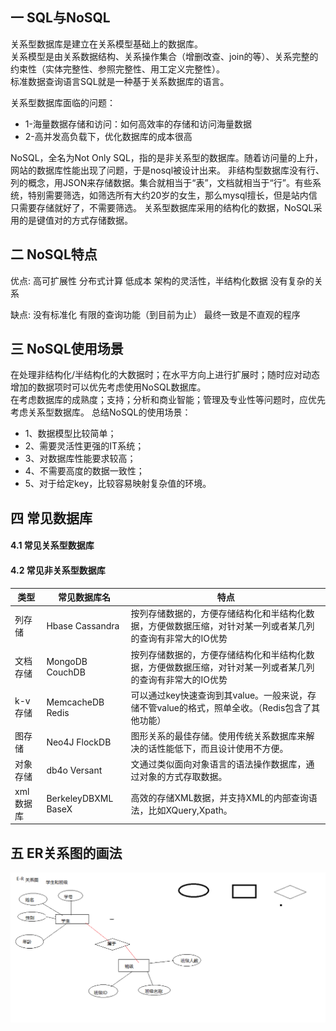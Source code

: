 ## 一 SQL与NoSQL
关系型数据库是建立在关系模型基础上的数据库。  
关系模型是由关系数据结构、关系操作集合（增删改查、join的等）、关系完整的约束性（实体完整性、参照完整性、用工定义完整性）。  
标准数据查询语言SQL就是一种基于关系数据库的语言。  

关系型数据库面临的问题：
- 1-海量数据存储和访问：如何高效率的存储和访问海量数据
- 2-高并发高负载下，优化数据库的成本很高

NoSQL，全名为Not Only SQL，指的是非关系型的数据库。随着访问量的上升，网站的数据库性能出现了问题，于是nosql被设计出来。
非结构型数据库没有行、列的概念，用JSON来存储数据。集合就相当于“表”，文档就相当于“行”。有些系统，特别需要筛选，如筛选所有大约20岁的女生，那么mysql擅长，但是站内信只需要存储就好了，不需要筛选。
关系型数据库采用的结构化的数据，NoSQL采用的是键值对的方式存储数据。  

## 二 NoSQL特点
优点:
高可扩展性
分布式计算
低成本
架构的灵活性，半结构化数据
没有复杂的关系

缺点:
没有标准化
有限的查询功能（到目前为止）
最终一致是不直观的程序
## 三 NoSQL使用场景
在处理非结构化/半结构化的大数据时；在水平方向上进行扩展时；随时应对动态增加的数据项时可以优先考虑使用NoSQL数据库。  
在考虑数据库的成熟度；支持；分析和商业智能；管理及专业性等问题时，应优先考虑关系型数据库。
总结NoSQL的使用场景：
- 1、数据模型比较简单；
- 2、需要灵活性更强的IT系统；
- 3、对数据库性能要求较高；
- 4、不需要高度的数据一致性；
- 5、对于给定key，比较容易映射复杂值的环境。
## 四 常见数据库
#### 4.1 常见关系型数据库
#### 4.2 常见非关系型数据库
| 类型 | 常见数据库名 | 特点 |
| ------ | ------ | ------ |
| 列存储 | Hbase Cassandra | 按列存储数据的，方便存储结构化和半结构化数据，方便做数据压缩，对针对某一列或者某几列的查询有非常大的IO优势 |
| 文档存储 | MongoDB CouchDB | 按列存储数据的，方便存储结构化和半结构化数据，方便做数据压缩，对针对某一列或者某几列的查询有非常大的IO优势 |
| k-v存储 | MemcacheDB Redis | 可以通过key快速查询到其value。一般来说，存储不管value的格式，照单全收。（Redis包含了其他功能） |
| 图存储 | Neo4J FlockDB | 图形关系的最佳存储。使用传统关系数据库来解决的话性能低下，而且设计使用不方便。 |
| 对象存储 | db4o Versant | 文通过类似面向对象语言的语法操作数据库，通过对象的方式存取数据。 |
| xml数据库 | BerkeleyDBXML BaseX | 高效的存储XML数据，并支持XML的内部查询语法，比如XQuery,Xpath。 |
## 五 ER关系图的画法
![](/images/sql/00-er.png)
